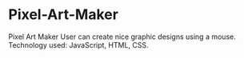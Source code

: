 # Pixel-Art-Maker
Pixel Art Maker
User can create nice graphic designs using a mouse.
Technology used: JavaScript, HTML, CSS.
